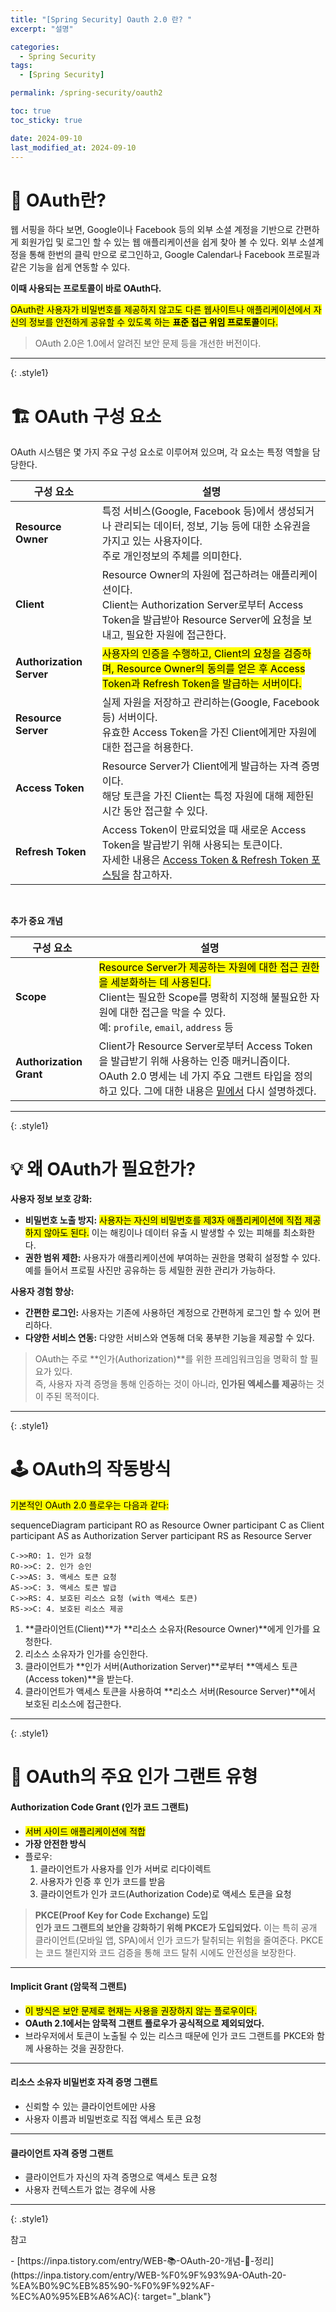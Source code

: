 ```yaml
---
title: "[Spring Security] Oauth 2.0 란? "
excerpt: "설명"

categories:
  - Spring Security
tags:
  - [Spring Security]

permalink: /spring-security/oauth2

toc: true
toc_sticky: true

date: 2024-09-10
last_modified_at: 2024-09-10
---
```


# 🪪 OAuth란?
웹 서핑을 하다 보면, Google이나 Facebook 등의 외부 소셜 계정을 기반으로 간편하게 회원가입 및 로그인 할 수 있는 웹 애플리케이션을 쉽게 찾아 볼 수 있다. 외부 소셜계정을 통해 한번의 클릭 만으로 로그인하고, Google Calendar나 Facebook 프로필과 같은 기능을 쉽게 연동할 수 있다.

**이때 사용되는 프로토콜이 바로 OAuth다.**  

<mark>OAuth란 사용자가 비밀번호를 제공하지 않고도 다른 웹사이트나 애플리케이션에서 자신의 정보를 안전하게 공유할 수 있도록 하는 <strong>표준 접근 위임 프로토콜</strong>이다.</mark>

> OAuth 2.0은 1.0에서 알려진 보안 문제 등을 개선한 버전이다.

---
{: .style1}

# 🏗️ OAuth 구성 요소
OAuth 시스템은 몇 가지 주요 구성 요소로 이루어져 있으며, 각 요소는 특정 역할을 담당한다.

| 구성 요소 | 설명 |
|-----------|------|
| **Resource Owner** | 특정 서비스(Google, Facebook 등)에서 생성되거나 관리되는 데이터, 정보, 기능 등에 대한 소유권을 가지고 있는 사용자이다. <br>주로 개인정보의 주체를 의미한다. |
| **Client** | Resource Owner의 자원에 접근하려는 애플리케이션이다.<br> Client는 Authorization Server로부터 Access Token을 발급받아 Resource Server에 요청을 보내고, 필요한 자원에 접근한다. |
| **Authorization Server** | <mark>사용자의 인증을 수행하고, Client의 요청을 검증하며, Resource Owner의 동의를 얻은 후 Access Token과 Refresh Token을 발급하는 서버이다.</mark> |
| **Resource Server** | 실제 자원을 저장하고 관리하는(Google, Facebook 등) 서버이다.<br> 유효한 Access Token을 가진 Client에게만 자원에 대한 접근을 허용한다. |
| **Access Token** | Resource Server가 Client에게 발급하는 자격 증명이다.<br> 해당 토큰을 가진 Client는 특정 자원에 대해 제한된 시간 동안 접근할 수 있다. |
| **Refresh Token** | Access Token이 만료되었을 때 새로운 Access Token을 발급받기 위해 사용되는 토큰이다. <br> 자세한 내용은 [Access Token & Refresh Token 포스팅](https://ijnooyah.github.io/spring-security/jwt#-access-token--refresh-token)을 참고하자. |

<br>

**추가 중요 개념**

| 구성 요소 | 설명 |
|-----------|------|
| **Scope** | <mark>Resource Server가 제공하는 자원에 대한 접근 권한을 세분화하는 데 사용된다.</mark><br>Client는 필요한 Scope를 명확히 지정해 불필요한 자원에 대한 접근을 막을 수 있다.<br>예: `profile`, `email`, `address` 등 |
| **Authorization Grant** | Client가 Resource Server로부터 Access Token을 발급받기 위해 사용하는 인증 매커니즘이다. OAuth 2.0 명세는 네 가지 주요 그랜트 타입을 정의하고 있다. 그에 대한 내용은 [밑에서](#-oauth의-주요-인가-그랜트-유형) 다시 설명하겠다. |

<!-- **Authorization Code** | [Authorization Code Grant]() 방식에서 사용되는 **일회용** 코드로, 보안을 위해 한 번만 사용해야 한다.<br>Resource Owner의 승인 후 Authorization Server가 Client에게 발급한다.<br>Client는 이 코드를 사용하여 Access Token을 요청한다. -->


<!-- 소셜 미디어 로그인은 사용자가 직접 로그인하지 않고, 다른 플랫폼(예: 카카오, 네이버)에서 제공하는 인증 시스템을 통해 간접적으로 인증하는 방식이다. 이때, **Client(개인 서비스)**는 **Resource Owner(사용자)**의 자원에 접근하기 위해 **Resource Server(카카오, 네이버 등)**에 요청을 보내 인증과 자원 접근 권한을 받는다.

OAuth 2.0 시스템에서는 다음과 같은 단계를 거친다:

Resource Owner로부터 동의(허용) 받기
사용자가 자신의 개인정보(프로필, 이메일 등)와 특정 기능(게시글 작성, 프로필 보기 등)에 대해 Client가 접근할 수 있도록 동의하는 절차가 필요하다. 이 과정은 사용자가 어떤 정보와 기능에 접근할 권한을 Client에게 주는지 명확히 알 수 있게 해주고, 개인정보가 오남용되지 않도록 한다.

Authorization Server를 통한 Client 신원 확인
Resource Server는 Client가 신뢰할 수 있는 애플리케이션인지 확인해야 한다. 이를 위해 Client는 Authorization Server에서 Authorization Code를 받아서, 이 코드를 사용해 Access Token을 발급받는다. Authorization Server는 Client의 신원을 확인하고, 신뢰성을 보장한다.

각 입장에서 이 과정이 중요한 이유는 다음과 같다:

Resource Owner(사용자): 사용자는 자신의 개인정보와 기능 권한을 Client에게 위임하므로, Client가 어떤 정보를 수집하고 어떤 기능에 접근하는지 알아야 한다. 이를 통해 개인정보 보호를 보장하고, 나쁜 의도를 가진 Client가 정보를 악용하는 것을 막을 수 있다.

Resource Server(카카오, 네이버 등): Resource Server는 Client가 사용자 대신 요청하는 애플리케이션이 신뢰할 수 있는지 확인해야 한다. 이를 위해 Authorization Server를 통해 Client에게 Authorization Code를 발급하고, 이 코드를 바탕으로 Client가 Access Token을 발급받아 Resource Server에 자원을 요청하게 된다. Access Token이 유효한지 확인하여 자원 접근을 허용하거나 거부한다.

OAuth 2.0은 사용자로부터 명확한 동의를 얻고, 신뢰할 수 있는 Client만 자원에 접근할 수 있도록 보장하는 시스템이다. 이렇게 해서 개인정보 보호와 보안을 유지하면서도 사용자는 외부 애플리케이션에 쉽게 로그인할 수 있게 된다. -->

---
{: .style1}

# 💡 왜 OAuth가 필요한가?

**사용자 정보 보호 강화:**
   - **비밀번호 노출 방지:** <mark>사용자는 자신의 비밀번호를 제3자 애플리케이션에 직접 제공하지 않아도 된다.</mark> 이는 해킹이나 데이터 유출 시 발생할 수 있는 피해를 최소화한다.
   - **권한 범위 제한:** 사용자가 애플리케이션에 부여하는 권한을 명확히 설정할 수 있다. 예를 들어서 프로필 사진만 공유하는 등 세밀한 권한 관리가 가능하다.

**사용자 경험 향상:**
   - **간편한 로그인:** 사용자는 기존에 사용하던 계정으로 간편하게 로그인 할 수 있어 편리하다.
   - **다양한 서비스 연동:** 다양한 서비스와 연동해 더욱 풍부한 기능을 제공할 수 있다.
  
> OAuth는 주로 **인가(Authorization)**를 위한 프레임워크임을 명확히 할 필요가 있다.  
즉, 사용자 자격 증명을 통해 인증하는 것이 아니라, **인가된 엑세스를 제공**하는 것이 주된 목적이다.

---
{: .style1}

# 🕹️ OAuth의 작동방식

<mark>기본적인 OAuth 2.0 플로우는 다음과 같다:</mark>

<div class='mermaid'>
sequenceDiagram
    participant RO as Resource Owner
    participant C as Client
    participant AS as Authorization Server
    participant RS as Resource Server

    C->>RO: 1. 인가 요청
    RO->>C: 2. 인가 승인
    C->>AS: 3. 액세스 토큰 요청
    AS->>C: 3. 액세스 토큰 발급
    C->>RS: 4. 보호된 리소스 요청 (with 액세스 토큰)
    RS->>C: 4. 보호된 리소스 제공
</div>

1. **클라이언트(Client)**가 **리소스 소유자(Resource Owner)**에게 인가를 요청한다.
2. 리소스 소유자가 인가를 승인한다.
3. 클라이언트가 **인가 서버(Authorization Server)**로부터 **액세스 토큰(Access token)**을 받는다.
4. 클라이언트가 액세스 토큰을 사용하여 **리소스 서버(Resource Server)**에서 보호된 리소스에 접근한다.

---
{: .style1}

# 🔖 OAuth의 주요 인가 그랜트 유형

#### Authorization Code Grant (인가 코드 그랜트)

- <mark>서버 사이드 애플리케이션에 적합</mark>
- **가장 안전한 방식**
- 플로우:
  1. 클라이언트가 사용자를 인가 서버로 리다이렉트
  2. 사용자가 인증 후 인가 코드를 받음
  3. 클라이언트가 인가 코드(Authorization Code)로 액세스 토큰을 요청

> **PKCE(Proof Key for Code Exchange) 도입**  
**인가 코드 그랜트의 보안을 강화하기 위해 PKCE가 도입되었다.** 이는 특히 공개 클라이언트(모바일 앱, SPA)에서 인가 코드가 탈취되는 위험을 줄여준다. PKCE는 코드 챌린지와 코드 검증을 통해 코드 탈취 시에도 안전성을 보장한다.

---

#### Implicit Grant (암묵적 그랜트)

- <mark>이 방식은 보안 문제로 현재는 사용을 권장하지 않는 플로우이다.</mark>
- **OAuth 2.1에서는 암묵적 그랜트 플로우가 공식적으로 제외되었다.**
- 브라우저에서 토큰이 노출될 수 있는 리스크 때문에 인가 코드 그랜트를 PKCE와 함께 사용하는 것을 권장한다.

---

#### 리소스 소유자 비밀번호 자격 증명 그랜트

- 신뢰할 수 있는 클라이언트에만 사용
- 사용자 이름과 비밀번호로 직접 액세스 토큰 요청

---

#### 클라이언트 자격 증명 그랜트

- 클라이언트가 자신의 자격 증명으로 액세스 토큰 요청
- 사용자 컨텍스트가 없는 경우에 사용

---
{: .style1}

<p class="ref">참고</p>
- [https://inpa.tistory.com/entry/WEB-📚-OAuth-20-개념-💯-정리](https://inpa.tistory.com/entry/WEB-%F0%9F%93%9A-OAuth-20-%EA%B0%9C%EB%85%90-%F0%9F%92%AF-%EC%A0%95%EB%A6%AC){: target="_blank"}


